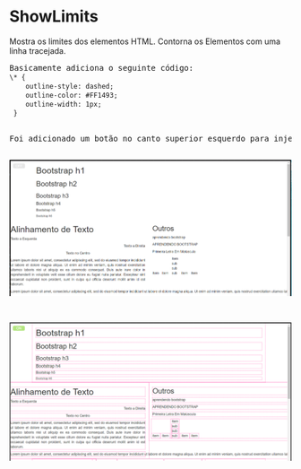 # ShowLimits
Mostra os limites dos elementos HTML. Contorna os Elementos com uma linha tracejada.

<pre>Basicamente adiciona o seguinte código:
<code>\* {
    outline-style: dashed;
    outline-color: #FF1493;
    outline-width: 1px;
 }</code><pre>
 
Foi adicionado um botão no canto superior esquerdo para injetar o código acima.

<p><img src="imagem1.PNG"></p>
<p><img src="imagem2.PNG"></p>
